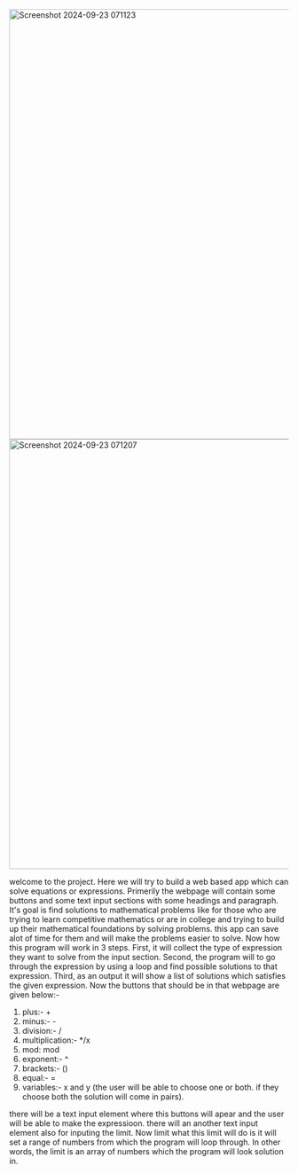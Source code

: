 <img width="776" alt="Screenshot 2024-09-23 071123" src="https://github.com/user-attachments/assets/587502b4-02a6-4fda-86cc-812ee61411b4">
<img width="776" alt="Screenshot 2024-09-23 071207" src="https://github.com/user-attachments/assets/0906c12a-4ad0-4130-950a-aa699f236ecc">

welcome to the project. Here we will try to build a web based app which can solve equations or expressions. Primerily the webpage will contain some buttons and some text input sections with some headings and paragraph. It's goal is find solutions to mathematical problems like for those who are trying to learn competitive mathematics or are in college and trying to build up their mathematical foundations by solving problems. this app can save alot of time for them and will make the problems easier to solve. Now how this program will work in 3 steps. First, it will collect the type of expression they want to solve from the input section. Second, the program will to go through the expression by using a loop and find possible solutions to that expression. Third, as an output it will show a list of solutions which satisfies the given expression. Now the buttons that should  be in that webpage are given below:-

1. plus:- +
2. minus:- -
3. division:- /
4. multiplication:- */x
5. mod: mod
6. exponent:- ^
7. brackets:- ()
8. equal:- =
9. variables:- x and y (the user will be able to choose one or both. if they choose both the solution will come in pairs).

there will be a text input element where this buttons will apear and the user will be able to make the expressioon. there will an another text input element also for inputing the limit. Now limit what this limit will do is it will set a range of numbers from which the program will loop through. In other words, the limit is an array of numbers which the program will look solution in.
